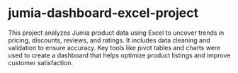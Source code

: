 # jumia-dashboard-excel-project
This project analyzes Jumia product data using Excel to uncover trends in pricing, discounts, reviews, and ratings. It includes data cleaning and validation to ensure accuracy. Key tools like pivot tables and charts were used to create a dashboard that helps optimize product listings and improve customer satisfaction.

